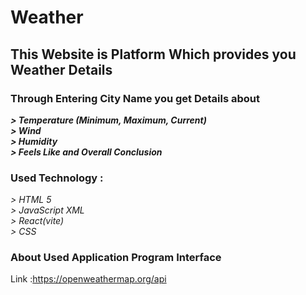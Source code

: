 # Weather

## This Website is Platform Which provides you Weather Details 

### Through Entering City Name you get Details about
**_> Temperature (Minimum, Maximum, Current)_** <br>
**_> Wind_** <br>
**_> Humidity_** <br>
**_> Feels Like and Overall Conclusion_** <br>

### Used Technology :
_> HTML 5_ <br>
_> JavaScript XML_ <br>
_> React(vite)_ <br>
_> CSS_ <br>

### About Used Application Program Interface
  Link :https://openweathermap.org/api



